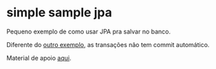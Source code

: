 # simple sample jpa

Pequeno exemplo de como usar JPA pra salvar no banco.

Diferente do [outro exemplo](https://github.com/sombriks/simple-sample-jdbc), as transações não tem commit automático.

Material de apoio [aqui](https://casamagalhaes.github.io/trilha-dev-cm/guia/backend/06-java-banco-e-orm.html).
